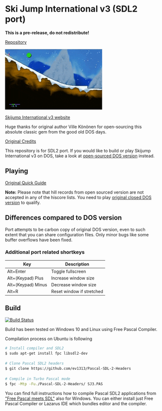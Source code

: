 # Ski Jump International v3 (SDL2 port)

**This is a pre-release, do not redistribute!**

[Repository](https://github.com/suomipelit/skijump3-sdl)

![Cover](https://raw.githubusercontent.com/suomipelit/suomipelit.github.io/master/gifs/sj3.gif)

[Skijump International v3 website](https://www.nomasi.com/sj3/)

Huge thanks for original author Ville Könönen for open-sourcing this
absolute classic gem from the good old DOS days.

[Original
Credits](https://github.com/suomipelit/skijump3-sdl/blob/master/CREDITS.TXT)

This repository is for SDL2 port. If you would like to build or play
Skijump International v3 on DOS, take a look at [open-sourced DOS
version](https://github.com/suomipelit/skijump3) instead.

## Playing

[Original Quick
Guide](https://github.com/suomipelit/skijump3-sdl/blob/master/QUICK.TXT)

**Note:** Please note that hill records from open sourced version are
not accepted in any of the hiscore lists. You need to play [original
closed DOS version](https://www.nomasi.com/sj3/download.html) to
qualify.

## Differences compared to DOS version

Port attempts to be carbon copy of original DOS version, even to such
extent that you can share configuration files. Only minor bugs like
some buffer overflows have been fixed.

### Additional port related shortkeys

| Key | Description |
| --- | --- |
| Alt+Enter | Toggle fullscreen |
| Alt+(Keypad) Plus | Increase window size |
| Alt+(Keypad) Minus | Decrease window size |
| Alt+R | Reset window if stretched |

## Build

[![Build
Status](https://travis-ci.org/suomipelit/skijump3-sdl.svg?branch=master)](https://travis-ci.org/suomipelit/skijump3-sdl)

Build has been tested on Windows 10 and Linux using Free Pascal
Compiler.

Compilation process on Ubuntu is following

``` sh
# Install compiler and SDL2
$ sudo apt-get install fpc libsdl2-dev

# Clone Pascal SDL2 headers
$ git clone https://github.com/ev1313/Pascal-SDL-2-Headers

# Compile in Turbo Pascal mode
$ fpc -Mtp -Fu./Pascal-SDL-2-Headers/ SJ3.PAS
```

You can find full instructions how to compile Pascal SDL2 applications
from ["Free Pascal meets
SDL"](https://www.freepascal-meets-sdl.net/sdl-tutorials/) also for
Windows. You can either install just Free Pascal Compiler or Lazarus
IDE which bundles editor and the compiler.

